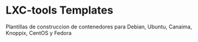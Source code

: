 LXC-tools Templates
===================

Plantillas de construccion de contenedores para Debian, Ubuntu, Canaima, Knoppix, CentOS y Fedora
